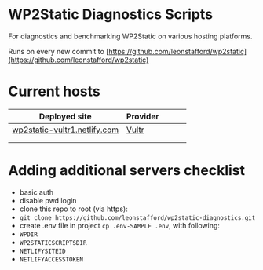 # WP2Static Diagnostics Scripts

For diagnostics and benchmarking WP2Static on various hosting platforms.

Runs on every new commit to [https://github.com/leonstafford/wp2static](https://github.com/leonstafford/wp2static)

# Current hosts

|Deployed site|Provider|   |   |   |
|---|---|---|---|---|
|[wp2static-vultr1.netlify.com](https://wp2static-vultr1.netlify.com)|[Vultr](https://www.vultr.com/)|   |   |   |
|   |   |   |   |   |
|   |   |   |   |   |


# Adding additional servers checklist

 - basic auth
 - disable pwd login
 - clone this repo to root (via https):
 - `git clone https://github.com/leonstafford/wp2static-diagnostics.git`
 - create .env file in project `cp .env-SAMPLE .env`, with following:
 - `WPDIR`
 - `WP2STATICSCRIPTSDIR`
 - `NETLIFYSITEID`
 - `NETLIFYACCESSTOKEN`
